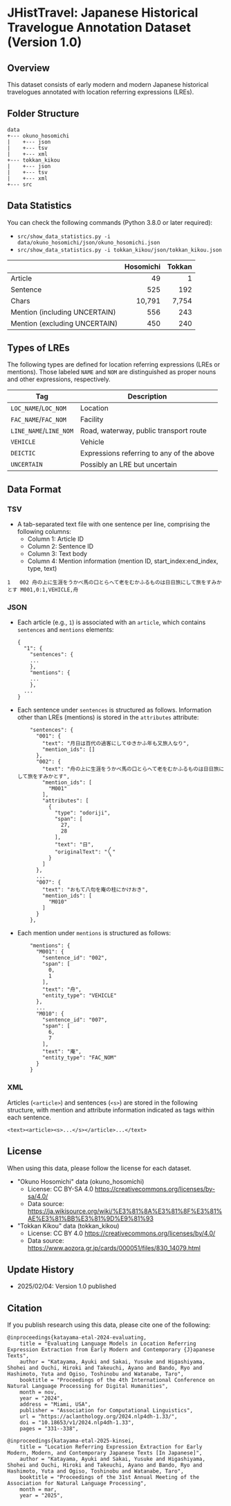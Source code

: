 # JHistTravel: Japanese Historical Travelogue Annotation Dataset (Version 1.0)

## Overview

This dataset consists of early modern and modern Japanese historical travelogues annotated with location referring expressions (LREs).

## Folder Structure

~~~~
data
+--- okuno_hosomichi
|    +--- json
|    +--- tsv
|    +--- xml
+--- tokkan_kikou
|    +--- json
|    +--- tsv
|    +--- xml
+--- src
~~~~

## Data Statistics

You can check the following commands (Python 3.8.0 or later required):
- `src/show_data_statistics.py -i data/okuno_hosomichi/json/okuno_hosomichi.json`
- `src/show_data_statistics.py -i tokkan_kikou/json/tokkan_kikou.json`

|                              |Hosomichi|Tokkan|
|--                            |--:      |--:   |
|Article                       |       49|     1|
|Sentence                      |      525|   192|
|Chars                         |   10,791| 7,754|
|Mention (including UNCERTAIN) |      556|   243|
|Mention (excluding UNCERTAIN) |      450|   240|

## Types of LREs

The following types are defined for location referring expressions (LREs or mentions). Those labeled `NAME` and `NOM` are distinguished as proper nouns and other expressions, respectively.

|Tag                     |Description                              |
|--                      |--                                       |
|`LOC_NAME`/`LOC_NOM`    |Location                                 |
|`FAC_NAME`/`FAC_NOM`    |Facility                                 |
|`LINE_NAME`/`LINE_NOM`  |Road, waterway, public transport route   |
|`VEHICLE`               |Vehicle                                  |
|`DEICTIC`               |Expressions referring to any of the above|
|`UNCERTAIN`             |Possibly an LRE but uncertain            |

## Data Format

### TSV

- A tab-separated text file with one sentence per line, comprising the following columns:
  - Column 1: Article ID
  - Column 2: Sentence ID
  - Column 3: Text body
  - Column 4: Mention information (mention ID, start_index:end_index, type, text)

~~~~
1	002	舟の上に生涯をうかべ馬の口とらへて老をむかふるものは日日旅にして旅をすみかとす	M001,0:1,VEHICLE,舟
~~~~
### JSON

- Each article (e.g., `1`) is associated with an `article`, which contains `sentences` and `mentions` elements:
    ~~~~
    {
      "1": {
        "sentences": {
        ...
        },
        "mentions": {
        ...
        },
      ...
    }
    ~~~~
- Each sentence under `sentences` is structured as follows. Information other than LREs (mentions) is stored in the `attributes` attribute:
    ~~~~
        "sentences": {
          "001": {
            "text": "月日は百代の過客にしてゆきかふ年も又旅人なり",
            "mention_ids": []
          },
          "002": {
            "text": "舟の上に生涯をうかべ馬の口とらへて老をむかふるものは日日旅にして旅をすみかとす",
            "mention_ids": [
              "M001"
            ],
            "attributes": [
              {
                "type": "odoriji",
                "span": [
                  27,
                  28
                ],
                "text": "日",
                "originalText": "〳〵"
              }
            ]
          },
          ...
          "007": {
            "text": "おもて八句を庵の柱にかけおき",
            "mention_ids": [
              "M010"
            ]
          }
        },
    ~~~~
- Each mention under `mentions` is structured as follows:
    ~~~~
        "mentions": {
          "M001": {
            "sentence_id": "002",
            "span": [
              0,
              1
            ],
            "text": "舟",
            "entity_type": "VEHICLE"
          },
          ...
          "M010": {
            "sentence_id": "007",
            "span": [
              6,
              7
            ],
            "text": "庵",
            "entity_type": "FAC_NOM"
          }
        }
    ~~~~

### XML

Articles (`<article>`) and sentences (`<s>`) are stored in the following structure,
with mention and attribute information indicated as tags within each sentence.

~~~~
<text><article><s>...</s></article>...</text>
~~~~

## License

When using this data, please follow the license for each dataset.

- "Okuno Hosomichi" data (okuno_hosomichi)
  - License: CC BY-SA 4.0 <https://creativecommons.org/licenses/by-sa/4.0/>
  - Data source: <https://ja.wikisource.org/wiki/%E3%81%8A%E3%81%8F%E3%81%AE%E3%81%BB%E3%81%9D%E9%81%93>
- "Tokkan Kikou" data (tokkan_kikou)
  - License: CC BY 4.0 <https://creativecommons.org/licenses/by/4.0/>
  - Data source: <https://www.aozora.gr.jp/cards/000051/files/830_14079.html>

## Update History

- 2025/02/04: Version 1.0 published

## Citation

If you publish research using this data, please cite one of the following:

~~~~
@inproceedings{katayama-etal-2024-evaluating,
    title = "Evaluating Language Models in Location Referring Expression Extraction from Early Modern and Contemporary {J}apanese Texts",
    author = "Katayama, Ayuki and Sakai, Yusuke and Higashiyama, Shohei and Ouchi, Hiroki and Takeuchi, Ayano and Bando, Ryo and Hashimoto, Yuta and Ogiso, Toshinobu and Watanabe, Taro",
    booktitle = "Proceedings of the 4th International Conference on Natural Language Processing for Digital Humanities",
    month = nov,
    year = "2024",
    address = "Miami, USA",
    publisher = "Association for Computational Linguistics",
    url = "https://aclanthology.org/2024.nlp4dh-1.33/",
    doi = "10.18653/v1/2024.nlp4dh-1.33",
    pages = "331--338",
~~~~

~~~~
@inproceedings{katayama-etal-2025-kinsei,
    title = "Location Referring Expression Extraction for Early Modern, Modern, and Contemporary Japanese Texts [In Japanese]",
    author = "Katayama, Ayuki and Sakai, Yusuke and Higashiyama, Shohei and Ouchi, Hiroki and Takeuchi, Ayano and Bando, Ryo and Hashimoto, Yuta and Ogiso, Toshinobu and Watanabe, Taro",
    booktitle = "Proceedings of the 31st Annual Meeting of the Association for Natural Language Processing",
    month = mar,
    year = "2025",
~~~~
